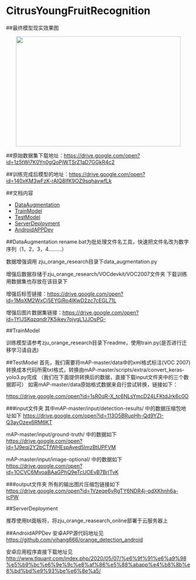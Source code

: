 # CitrusYoungFruitRecognition

##最终模型现实效果图
<p align="center">
  <img src="http://www.tlquant.com/wp-content/uploads/2020/05/1.png" width="450" height="300" />
</p>

##原始数据集下载地址：https://drive.google.com/open?id=1z5tWi7K0Yn0gQoPjWTSrZ1aD7GGkR4c2

##训练完成后模型的地址：https://drive.google.com/open?id=140xKM3wFzK-rAlQ8lfK9OZ9sqhavwfLk



##文档内容
- [DataAugmentation](#DataAugmentation)
- [TrainModel](#TrainModel)
- [TestModel](#TestModel)
- [ServerDeployment](#ServerDeployment)
- [AndroidAPPDev](#AndroidAPPDev)


##DataAugmentation
rename.bat为批处理文件名工具，快速把文件名改为数字序列（1，2，3，4.........）

数据增强调用 zju_orange_research目录下data_augmentation.py

增强后数据存储于zju_orange_research/VOCdevkit/VOC2007文件夹
下载训练用数据集也存放在该目录下

增强后标签链接：https://drive.google.com/open?id=1MqXM2WxCj5EYGiRo4IKwD2zc7cEGL71L

增强后图片数据集链接：https://drive.google.com/open?id=1YIJSKqzqndr7K5jkev7ojygL1JJOsPG-

##TrainModel

训练模型请参考zju_orange_research目录下readme，使用train.py(是否进行迁移学习请自选)

##TestModel
 首先，我们需要将mAP-master/data中的xml格式标注(VOC 2007)转换成本代码所需txt格式，转换由mAP-master/scripts/extra/convert_keras-yolo3.py完成
（我们在下面提供转换后的数据，直接下载input文件夹中的三个数据即可）
如需mAP-master/data原始格式数据来自行尝试转换，链接如下：

https://drive.google.com/open?id=1sR0qR-X_tc6NLsYmcD24LFKtdJrk6c0O

###input文件夹
其中mAP-master/input/detection-results/ 中的数据压缩包地址如下
https://drive.google.com/open?id=113O5BRupHh-Qd9YZI-Q3ayOzex6RM6KT

mAP-master/input/ground-truth/ 中的数据如下
https://drive.google.com/open?id=1J9eqj2Y2bCTfWHEspAyed5lmzBtUPFVM

mAP-master/input/image-optional/ 中的数据如下
https://drive.google.com/open?id=1OCVC6MvoaBAaGPhQ9eTcUOEvB7BrlTvK

###output文件夹
所有的输出图片压缩包链接如下
https://drive.google.com/open?id=1Vzeqe6vRgTY6NDR4j-qdXKhnh6a-icPW

##ServerDeployment

推荐使用bt面板将，将zju_orange_reasearch_online部署于云服务器上

##AndroidAPPDev
安卓APP源代码地址见
https://github.com/yihang666/orange_detection_android

安卓应用程序直接下载地址见
http://www.tlquant.com/index.php/2020/05/07/%e6%9f%91%e6%a9%98%e5%b9%bc%e6%9e%9c%e8%af%86%e5%88%abapp%e4%b8%8b%e8%bd%bd%e9%93%be%e6%8e%a5/